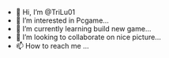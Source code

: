 - 👋 Hi, I’m @TriLu01
- 👀 I’m interested in Pcgame...
- 🌱 I’m currently learning build new game...
- 💞️ I’m looking to collaborate on nice picture...
- 📫 How to reach me ...

<!---
TriLu01/TriLu01 is a ✨ special ✨ repository because its `README.md` (this file) appears on your GitHub profile.
You can click the Preview link to take a look at your changes.
--->
